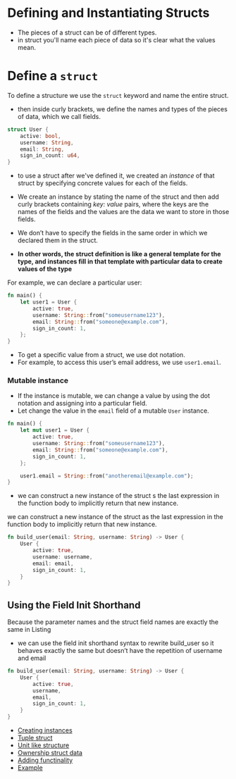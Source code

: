 # Defining and Instantiating Structs

- The pieces of a struct can be of different types.
- in struct you'll name each piece of data so it's clear what the values mean.


# Define a `struct`

To define a structure we use the `struct` keyword and name the entire struct.

- then inside curly brackets, we define the names and types of the pieces of data, which we call fields.

```rs
struct User {
    active: bool,
    username: String,
    email: String,
    sign_in_count: u64,
}

```

- to use a struct after we've defined it, we created an *instance* of that struct by specifying concrete values for each of the fields.

- We create an instance by stating the name of the struct and then add curly brackets containing *key: value* pairs, where the keys are the names of the fields and the values are the data we want to store in those fields. 

- We don’t have to specify the fields in the same order in which we declared them in the struct. 

- **In other words, the struct definition is like a general template for the type, and instances fill in that template with particular data to create values of the type**

For example, we can declare a particular user:

```rs
fn main() {
    let user1 = User {
        active: true,
        username: String::from("someusername123"),
        email: String::from("someone@example.com"),
        sign_in_count: 1,
    };
}
```

- To get a specific value from a struct, we use dot notation.
- For example, to access this user’s email address, we use `user1.email`.

### Mutable instance 

- If the instance is mutable, we can change a value by using the dot notation and assigning into a particular field. 
- Let change the value in the `email` field of a mutable `User` instance.


```rs
fn main() {
    let mut user1 = User {
        active: true,
        username: String::from("someusername123"),
        email: String::from("someone@example.com"),
        sign_in_count: 1,
    };

    user1.email = String::from("anotheremail@example.com");
}
```

- we can construct a new instance of the struct s the last expression in the function body to implicitly return that new instance. 

we can construct a new instance of the struct as the last expression in the function body to implicitly return that new instance.


```rs
fn build_user(email: String, username: String) -> User {
    User {
        active: true,
        username: username,
        email: email,
        sign_in_count: 1,
    }
}

```


## Using the Field Init Shorthand

Because the parameter names and the struct field names are exactly the same in Listing 

- we can use the field init shorthand syntax to rewrite build_user so it behaves exactly the same but doesn’t have the repetition of username and email

```rs
fn build_user(email: String, username: String) -> User {
    User {
        active: true,
        username,
        email,
        sign_in_count: 1,
    }
}
```

- [Creating instances](101-creating-instances.md)
- [Tuple struct](102-tuple-struct.md)
- [Unit like structure](103-unit-like-structure.md)
- [Ownership struct data](104-ownership-struct-data.md)
- [Adding functinality](105-adding-usefull-functionality.md)
- [Example](105-example.md)